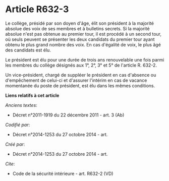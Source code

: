 # Article R632-3

Le collège, présidé par son doyen d'âge, élit son président à la majorité absolue des voix de ses membres et à bulletins
secrets. Si la majorité absolue n'est pas obtenue au premier tour, il est procédé à un second tour, où seuls peuvent se
présenter les deux candidats du premier tour ayant obtenu le plus grand nombre des voix. En cas d'égalité de voix, le plus
âgé des candidats est élu. 

Le président est élu pour une durée de trois ans renouvelable une fois parmi les membres du collège désignés aux 1°, 2°, 3°
et 5° de l'article R. 632-2. 

Un vice-président, chargé de suppléer le président en cas d'absence ou d'empêchement de celui-ci et d'assurer l'intérim en
cas de vacance momentanée du poste de président, est élu dans les mêmes conditions.

**Liens relatifs à cet article**

_Anciens textes_:

  - Décret n°2011-1919 du 22 décembre 2011 - art. 3 (Ab)

_Codifié par_:

  - Décret n°2014-1253 du 27 octobre 2014 - art.

_Créé par_:

  - Décret n°2014-1253 du 27 octobre 2014 - art.

_Cite_:

  - Code de la sécurité intérieure - art. R632-2 (VD)
